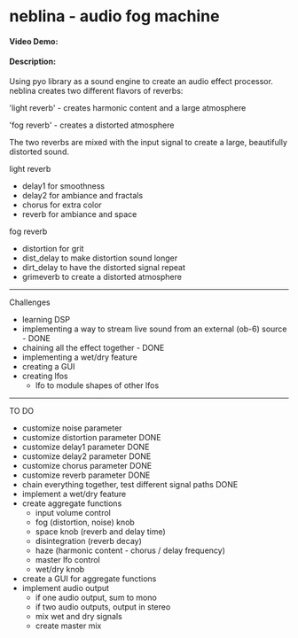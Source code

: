 # neblina - audio fog machine
#### Video Demo:  <URL HERE>
#### Description:
Using pyo library as a sound engine to create an audio effect processor.
neblina creates two different flavors of reverbs:

'light reverb' - creates harmonic content and a large atmosphere

'fog reverb' - creates a distorted atmosphere

The two reverbs are mixed with the input signal to create a large, beautifully distorted sound.

light reverb
- delay1 for smoothness
- delay2 for ambiance and fractals
- chorus for extra color
- reverb for ambiance and space

fog reverb
- distortion for grit
- dist_delay to make distortion sound longer
- dirt_delay to have the distorted signal repeat
- grimeverb to create a distorted atmosphere
____________________________

Challenges
- learning DSP
- implementing a way to stream live sound from an external (ob-6) source - DONE
- chaining all the effect together - DONE
- implementing a wet/dry feature
- creating a GUI
- creating lfos
    - lfo to module shapes of other lfos 
____________________________

TO DO
- customize noise parameter
- customize distortion parameter DONE
- customize delay1 parameter DONE
- customize delay2 parameter DONE
- customize chorus parameter DONE
- customize reverb parameter DONE
- chain everything together, test different signal paths DONE
- implement a wet/dry feature
- create aggregate functions
    - input volume control
    - fog (distortion, noise) knob
    - space knob (reverb and delay time)
    - disintegration (reverb decay)
    - haze (harmonic content - chorus / delay frequency)
    - master lfo control
    - wet/dry knob
- create a GUI for aggregate functions
- implement audio output
    - if one audio output, sum to mono
    - if two audio outputs, output in stereo
    - mix wet and dry signals 
    - create master mix

